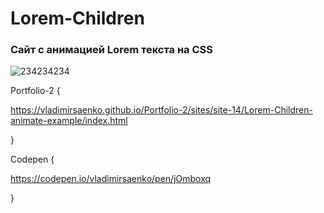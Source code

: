 # Lorem-Children
 
### Сайт с анимацией Lorem текста на CSS

![234234234](https://user-images.githubusercontent.com/56477695/118373064-5be34700-b5bd-11eb-8fc0-67be45d57d06.jpg)

Portfolio-2 {

https://vladimirsaenko.github.io/Portfolio-2/sites/site-14/Lorem-Children-animate-example/index.html

}

Codepen {

https://codepen.io/vladimirsaenko/pen/jOmboxq

}
